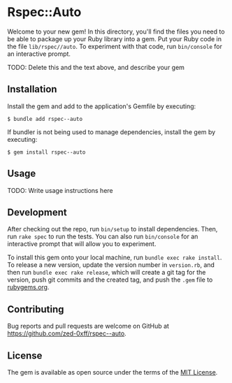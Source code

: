 # Rspec::Auto

Welcome to your new gem! In this directory, you'll find the files you need to be able to package up your Ruby library into a gem. Put your Ruby code in the file `lib/rspec//auto`. To experiment with that code, run `bin/console` for an interactive prompt.

TODO: Delete this and the text above, and describe your gem

## Installation

Install the gem and add to the application's Gemfile by executing:

    $ bundle add rspec--auto

If bundler is not being used to manage dependencies, install the gem by executing:

    $ gem install rspec--auto

## Usage

TODO: Write usage instructions here

## Development

After checking out the repo, run `bin/setup` to install dependencies. Then, run `rake spec` to run the tests. You can also run `bin/console` for an interactive prompt that will allow you to experiment.

To install this gem onto your local machine, run `bundle exec rake install`. To release a new version, update the version number in `version.rb`, and then run `bundle exec rake release`, which will create a git tag for the version, push git commits and the created tag, and push the `.gem` file to [rubygems.org](https://rubygems.org).

## Contributing

Bug reports and pull requests are welcome on GitHub at https://github.com/zed-0xff/rspec--auto.

## License

The gem is available as open source under the terms of the [MIT License](https://opensource.org/licenses/MIT).
